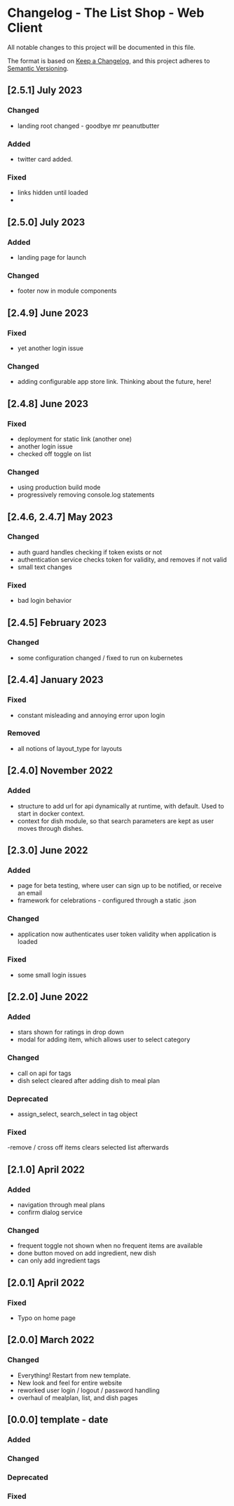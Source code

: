 # Changelog - The List Shop - Web Client

All notable changes to this project will be documented in this file.

The format is based on [Keep a Changelog](https://keepachangelog.com/en/1.0.0/), and this project adheres
to [Semantic Versioning](https://semver.org/spec/v2.0.0.html).

## [2.5.1] July 2023
### Changed
- landing root changed - goodbye mr peanutbutter
### Added
- twitter card added.
### Fixed
- links hidden until loaded
- 
## [2.5.0] July 2023

### Added
- landing page for launch

### Changed
- footer now in module components

## [2.4.9] June 2023

### Fixed
- yet another login issue

### Changed
- adding configurable app store link.  Thinking about the future, here! 


## [2.4.8] June 2023

### Fixed
- deployment for static link (another one)
- another login issue
- checked off toggle on list

### Changed
- using production build mode
- progressively removing console.log statements


## [2.4.6, 2.4.7] May 2023

### Changed
- auth guard handles checking if token exists or not
- authentication service checks token for validity, and removes if not valid
- small text changes

### Fixed
- bad login behavior


## [2.4.5] February 2023

### Changed

- some configuration changed / fixed to run on kubernetes

## [2.4.4] January 2023

### Fixed

- constant misleading and annoying error upon login

### Removed

- all notions of layout_type for layouts


## [2.4.0] November 2022

### Added

- structure to add url for api dynamically at runtime, with default.  Used to start in docker context.
- context for dish module, so that search parameters are kept as user moves through dishes.


## [2.3.0] June 2022

### Added
- page for beta testing, where user can sign up to be notified, or receive an email
- framework for celebrations - configured through a static .json

### Changed
- application now authenticates user token validity when application is loaded

### Fixed
- some small login issues

## [2.2.0] June 2022

### Added
- stars shown  for ratings in drop down
- modal for adding item, which allows user to select category

### Changed
- call on api for tags
- dish select cleared after adding dish to meal plan

### Deprecated
- assign_select, search_select in tag object

### Fixed
-remove / cross off items clears selected list afterwards


## [2.1.0] April 2022

### Added
- navigation through meal plans
- confirm dialog service

### Changed
- frequent toggle not shown when no frequent items are available
- done button moved on add ingredient, new dish
- can only add ingredient tags

## [2.0.1] April 2022

### Fixed
* Typo on home page

## [2.0.0] March 2022 

### Changed
 * Everything! Restart from new template.
 * New look and feel for entire website
 * reworked user login / logout / password handling
 * overhaul of mealplan, list, and dish pages


## [0.0.0] template - date

### Added

### Changed

### Deprecated

### Fixed

